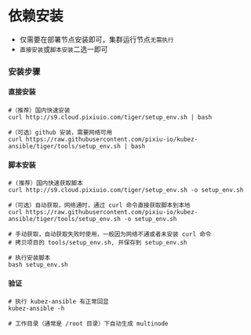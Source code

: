 # 依赖安装

- 仅需要在部署节点安装即可，集群运行节点`无需执行`
- `直接安装`或`脚本安装`二选一即可

### 安装步骤

#### 直接安装
   ```shell
   #（推荐）国内快速安装
   curl http://s9.cloud.pixiuio.com/tiger/setup_env.sh | bash

   #（可选）github 安装，需要网络可用
   curl https://raw.githubusercontent.com/pixiu-io/kubez-ansible/tiger/tools/setup_env.sh | bash
   ```
#### 脚本安装
   ```text
   # (推荐）国内快速获取脚本
   curl http://s9.cloud.pixiuio.com/tiger/setup_env.sh -o setup_env.sh

   #（可选）自动获取，网络通时，通过 curl 命令直接获取脚本到本地
   curl https://raw.githubusercontent.com/pixiu-io/kubez-ansible/tiger/tools/setup_env.sh -o setup_env.sh

   # 手动获取，自动获取失败时使用，一般因为网络不通或者未安装 curl 命令
   # 拷贝项目的 tools/setup_env.sh, 并保存到 setup_env.sh

   # 执行安装脚本
   bash setup_env.sh
   ```

#### 验证
   ```shell
   # 执行 kubez-ansible 有正常回显
   kubez-ansible -h

   # 工作目录（通常是 /root 目录）下自动生成 multinode
   ```
